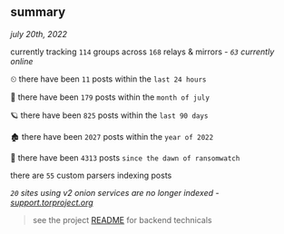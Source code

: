 
## summary
_july 20th, 2022_

currently tracking `114` groups across `168` relays & mirrors - _`63` currently online_

⏲ there have been `11` posts within the `last 24 hours`

🦈 there have been `179` posts within the `month of july`

🪐 there have been `825` posts within the `last 90 days`

🏚 there have been `2027` posts within the `year of 2022`

🦕 there have been `4313` posts `since the dawn of ransomwatch`

there are `55` custom parsers indexing posts

_`20` sites using v2 onion services are no longer indexed - [support.torproject.org](https://support.torproject.org/onionservices/v2-deprecation/)_

> see the project [README](https://github.com/joshhighet/ransomwatch#ransomwatch--) for backend technicals
